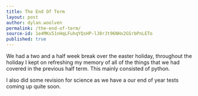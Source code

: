 ```yaml
---
title: The End Of Term
layout: post
author: dylan.woolven
permalink: /the-end-of-term/
source-id: 1e4MKx51nHqLFuhqYQsHP-lJ0rJt96NHx2GSrbPnLETo
published: true
---
```

We had a two and a half week break over the easter holiday, throughout the holiday I kept on refreshing my memory of all of the things that we had covered in the previous half term. This mainly consisted of python.

I also did some revision for science as we have a our end of year tests coming up quite soon. 

